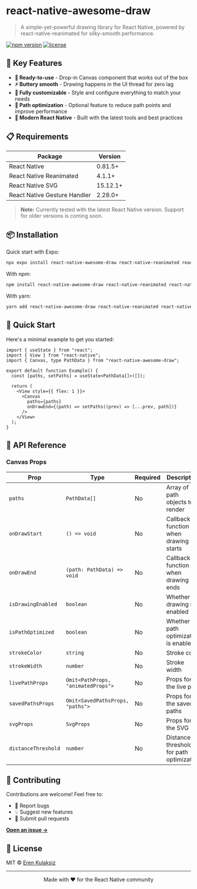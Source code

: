 # react-native-awesome-draw

> A simple-yet-powerful drawing library for React Native, powered by react-native-reanimated for silky-smooth performance.

[![npm version](https://img.shields.io/npm/v/react-native-awesome-draw.svg)](https://www.npmjs.com/package/react-native-awesome-draw)
[![license](https://img.shields.io/npm/l/react-native-awesome-draw.svg)](https://github.com/yourusername/react-native-awesome-draw/blob/main/LICENSE)

## 🚀 Key Features

- **🎯 Ready-to-use** - Drop-in Canvas component that works out of the box
- **⚡ Buttery smooth** - Drawing happens in the UI thread for zero lag
- **🎨 Fully customizable** - Style and configure everything to match your needs
- **🔧 Path optimization** - Optional feature to reduce path points and improve performance
- **📱 Modern React Native** - Built with the latest tools and best practices

## 📋 Requirements

| Package | Version |
|---------|---------|
| React Native | 0.81.5+ |
| React Native Reanimated | 4.1.1+ |
| React Native SVG | 15.12.1+ |
| React Native Gesture Handler | 2.28.0+ |

> **Note:** Currently tested with the latest React Native version. Support for older versions is coming soon.

## 📦 Installation

Quick start with Expo:

```bash
npx expo install react-native-awesome-draw react-native-reanimated react-native-svg react-native-gesture-handler
```

With npm:

```bash
npm install react-native-awesome-draw react-native-reanimated react-native-svg react-native-gesture-handler
```

With yarn:

```bash
yarn add react-native-awesome-draw react-native-reanimated react-native-svg react-native-gesture-handler
```

## 🎯 Quick Start

Here's a minimal example to get you started:

```tsx
import { useState } from "react";
import { View } from "react-native";
import { Canvas, type PathData } from "react-native-awesome-draw";

export default function Example() {
  const [paths, setPaths] = useState<PathData[]>([]);

  return (
    <View style={{ flex: 1 }}>
      <Canvas
        paths={paths}
        onDrawEnd={(path) => setPaths((prev) => [...prev, path])}
      />
    </View>
  );
}
```

## 📖 API Reference

### Canvas Props

| Prop | Type | Required | Description |
|------|------|----------|-------------|
| `paths` | `PathData[]` | No | Array of path objects to render |
| `onDrawStart` | `() => void` | No | Callback function when drawing starts |
| `onDrawEnd` | `(path: PathData) => void` | No | Callback function when drawing ends |
| `isDrawingEnabled` | `boolean` | No | Whether drawing is enabled |
| `isPathOptimized` | `boolean` | No | Whether path optimization is enabled |
| `strokeColor` | `string` | No | Stroke color |
| `strokeWidth` | `number` | No | Stroke width |
| `livePathProps` | `Omit<PathProps, "animatedProps">` | No | Props for the live path |
| `savedPathsProps` | `Omit<SavedPathsProps, "paths">` | No | Props for the saved paths |
| `svgProps` | `SvgProps` | No | Props for the SVG |
| `distanceThreshold` | `number` | No | Distance threshold for path optimization |

## 🤝 Contributing

Contributions are welcome! Feel free to:

- 🐛 Report bugs
- 💡 Suggest new features
- 🔧 Submit pull requests

**[Open an issue →](https://github.com/erenkulaksiz/react-native-awesome-draw/issues/new)**

## 📄 License

MIT © [Eren Kulaksiz](https://github.com/erenkulaksiz)

---

<p align="center">
  Made with ❤️ for the React Native community
</p>